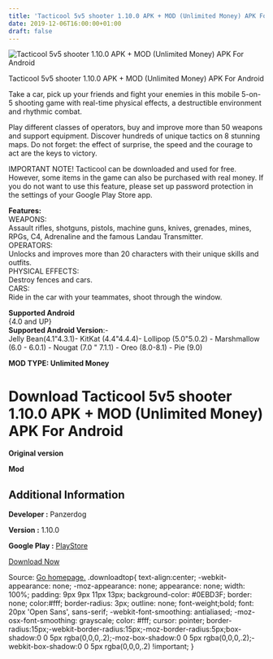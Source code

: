 ```yaml
---
title: 'Tacticool 5v5 shooter 1.10.0 APK + MOD (Unlimited Money) APK For Android'
date: 2019-12-06T16:00:00+01:00
draft: false
---
```


![Tacticool 5v5 shooter 1.10.0 APK + MOD (Unlimited Money) APK For Android](https://i2.wp.com/apkhome.net/wp-content/uploads/2019/12/Tacticool-5v5-shooter.png "Tacticool 5v5 shooter 1.10.0 APK + MOD (Unlimited Money) APK For Android")

  

Tacticool 5v5 shooter 1.10.0 APK + MOD (Unlimited Money) APK For Android

Take a car, pick up your friends and fight your enemies in this mobile 5-on-5 shooting game with real-time physical effects, a destructible environment and rhythmic combat.

Play different classes of operators, buy and improve more than 50 weapons and support equipment. Discover hundreds of unique tactics on 8 stunning maps. Do not forget: the effect of surprise, the speed and the courage to act are the keys to victory.

IMPORTANT NOTE! Tacticool can be downloaded and used for free. However, some items in the game can also be purchased with real money. If you do not want to use this feature, please set up password protection in the settings of your Google Play Store app.

**Features:**  
WEAPONS:  
Assault rifles, shotguns, pistols, machine guns, knives, grenades, mines, RPGs, C4, Adrenaline and the famous Landau Transmitter.  
OPERATORS:  
Unlocks and improves more than 20 characters with their unique skills and outfits.  
PHYSICAL EFFECTS:  
Destroy fences and cars.  
CARS:  
Ride in the car with your teammates, shoot through the window.

**Supported Android**  
{4.0 and UP}  
**Supported Android Version**:-  
Jelly Bean(4.1"4.3.1)- KitKat (4.4"4.4.4)- Lollipop (5.0"5.0.2) - Marshmallow (6.0 - 6.0.1) - Nougat (7.0 " 7.1.1) - Oreo (8.0-8.1) - Pie (9.0)

**MOD TYPE: Unlimited Money**

Download Tacticool 5v5 shooter 1.10.0 APK + MOD (Unlimited Money) APK For Android
=================================================================================

**Original version**

**Mod**

Additional Information
----------------------

**Developer :** Panzerdog

**Version :** 1.10.0

**Google Play :** [PlayStore](https://play.google.com/store/apps/details?id=com.panzerdog.tacticool)

  

[Download Now](https://store4app.co/post/tacticool-5v5-shooter-1-10-0-apk-mod-unlimited-money-apk-for-android_1575199282)

  
Source: [Go homepage.](https://store4app.co/post/tacticool-5v5-shooter-1-10-0-apk-mod-unlimited-money-apk-for-android_1575199282) .downloadtop{ text-align:center; -webkit-appearance: none; -moz-appearance: none; appearance: none; width: 100%; padding: 9px 9px 11px 13px; background-color: #0EBD3F; border: none; color:#fff; border-radius: 3px; outline: none; font-weight;bold; font: 20px 'Open Sans', sans-serif; -webkit-font-smoothing: antialiased; -moz-osx-font-smoothing: grayscale; color: #fff; cursor: pointer; border-radius:15px;-webkit-border-radius:15px;-moz-border-radius:5px;box-shadow:0 0 5px rgba(0,0,0,.2);-moz-box-shadow:0 0 5px rgba(0,0,0,.2);-webkit-box-shadow:0 0 5px rgba(0,0,0,.2) !important; }